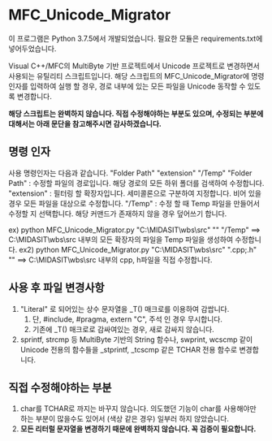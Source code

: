 # MFC_Unicode_Migrator
이 프로그램은 Python 3.7.5에서 개발되었습니다. 필요한 모듈은 requirements.txt에 넣어두었습니다.

Visual C++/MFC의 MultiByte 기반 프로젝트에서 Unicode 프로젝트로 변경하면서 사용되는 유틸리티 스크립트입니다.
해당 스크립트의 MFC_Unicode_Migrator에 명령인자를 입력하여 실행 할 경우, 경로 내부에 있는 모든 파일을 Unicode 동작할 수 있도록 변경합니다.

**해당 스크립트는 완벽하지 않습니다. 직접 수정해야하는 부분도 있으며, 수정되는 부분에 대해서는 아래 문단을 참고해주시면 감사하겠습니다.**

## 명령 인자
사용 명령인자는 다음과 같습니다.
"Folder Path" "extension" "/Temp"
"Folder Path" : 수정할 파일의 경로입니다. 해당 경로의 모든 하위 폴더를 검색하여 수정합니다.
"extension" : 필터링 할 확장자입니다. 세미콜론으로 구분하여 지정합니다. 비어 있을 경우 모든 파일을 대상으로 수정합니다.
"/Temp" : 수정 할 때 Temp 파일을 만들어서 수정할 지 선택합니다. 해당 커맨드가 존재하지 않을 경우 덮어쓰기 합니다.

ex) python MFC_Unicode_Migrator.py "C:\MIDASIT\wbs\src" "" "/Temp"  ==> C:\MIDASIT\wbs\src 내부의 모든 확장자의 파일을 Temp 파일을 생성하여 수정합니다.
ex2) python MFC_Unicode_Migrator.py "C:\MIDASIT\wbs\src" ".cpp;.h" ""  ==> C:\MIDASIT\wbs\src 내부의 cpp, h파일을 직접 수정합니다.

## 사용 후 파일 변경사항
1. "Literal" 로 되어있는 상수 문자열을 _T() 매크로를 이용하여 감쌉니다.
	1. 단, #include, #pragma, extern "C", 주석 인 경우 무시합니다.
	1. 기존에 _T() 매크로로 감싸여있는 경우, 새로 감싸지 않습니다.
2. sprintf, strcmp 등 MultiByte 기반의 String 함수나, swprint, wcscmp 같이 Unicode 전용의 함수들을 _stprintf, _tcscmp 같은 TCHAR 전용 함수로 변경합니다.

## 직접 수정해야하는 부분
1. char를 TCHAR로 까지는 바꾸지 않습니다. 의도했던 기능이 char를 사용해야만 하는 부분이 많을수도 있어서 (색상 같은 경우) 일부러 하지 않았습니다.
2. **모든 리터럴 문자열을 변경하기 때문에 완벽하지 않습니다. 꼭 검증이 필요합니다.**
